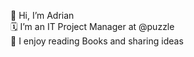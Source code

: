 👋  Hi, I’m Adrian<br>
🗓️  I’m an IT Project Manager at @puzzle<br>
📖  I enjoy reading Books and sharing ideas<br>
